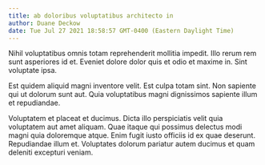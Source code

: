```yaml
---
title: ab doloribus voluptatibus architecto in
author: Duane Deckow
date: Tue Jul 27 2021 18:58:57 GMT-0400 (Eastern Daylight Time)
---
```

Nihil voluptatibus omnis totam reprehenderit mollitia impedit. Illo rerum rem sunt asperiores id et. Eveniet dolore dolor quis et odio et maxime in. Sint voluptate ipsa.

 Est quidem aliquid magni inventore velit. Est culpa totam sint. Non sapiente qui ut dolorum sunt aut. Quia voluptatibus magni dignissimos sapiente illum et repudiandae.

 Voluptatem et placeat et ducimus. Dicta illo perspiciatis velit quia voluptatem aut amet aliquam. Quae itaque qui possimus delectus modi magni quia doloremque atque. Enim fugit iusto officiis id ex quae deserunt. Repudiandae illum et. Voluptates dolorum pariatur autem ducimus et quam deleniti excepturi veniam.